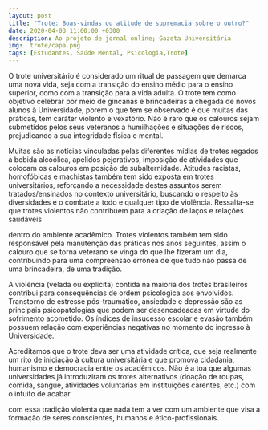 ```yaml
---
layout: post
title: "Trote: Boas-vindas ou atitude de supremacia sobre o outro?"
date: 2020-04-03 11:00:00 +0300
description: Ao projeto de jornal online; Gazeta Universitária
img:  trote/capa.png
tags: [Estudantes, Saúde Mental, Psicologia,Trote] 
---
```


O trote universitário é considerado um ritual de passagem que demarca uma nova vida, seja com a transição do ensino médio para o ensino superior, como com a transição para a vida adulta. O trote tem como objetivo celebrar por meio de gincanas e brincadeiras a chegada de novos alunos à Universidade, porém o que tem se observado é que muitas das práticas, tem caráter violento e vexatório. Não é raro que os calouros sejam submetidos pelos seus veteranos a humilhações e situações de riscos, prejudicando a sua integridade física e mental.

Muitas são as notícias vinculadas pelas diferentes mídias de trotes regados à bebida alcoólica, apelidos pejorativos, imposição de atividades que colocam os calouros em posição de subalternidade. Atitudes racistas, homofóbicas e machistas também tem sido exposta em trotes universitários, reforçando a necessidade destes assuntos serem tratados/ensinados no contexto universitário, buscando o respeito às diversidades e o combate a todo e qualquer tipo de violência. Ressalta-se que trotes violentos não contribuem para a criação de laços e relações saudáveis

dentro do ambiente acadêmico. Trotes violentos também tem sido responsável pela manutenção das práticas nos anos seguintes, assim o calouro que se torna veterano se vinga do que lhe fizeram um dia, contribuindo para uma compreensão errônea de que tudo não passa de uma brincadeira, de uma tradição.

A violência (velada ou explícita) contida na maioria dos trotes brasileiros contribui para consequências de ordem psicológica aos envolvidos. Transtorno de estresse pós-traumático, ansiedade e depressão são as principais psicopatologias que podem ser desencadeadas em virtude do sofrimento acometido. Os índices de insucesso escolar e evasão também possuem relação com experiências negativas no momento do ingresso à Universidade.

Acreditamos que o trote deva ser uma atividade crítica, que seja realmente um rito de iniciação à cultura universitária e que promova cidadania, humanismo e democracia entre os acadêmicos. Não é a toa que algumas universidades já introduziram os trotes alternativos (doação de roupas, comida, sangue, atividades voluntárias em instituições carentes, etc.) com o intuito de acabar

com essa tradição violenta que nada tem a ver com um ambiente que visa a formação de seres conscientes, humanos e ético-profissionais.

